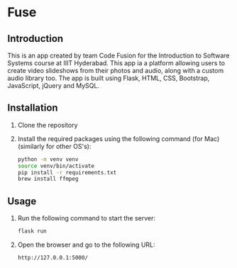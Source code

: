 # Fuse

## Introduction

This is an app created by team Code Fusion for the Introduction to Software Systems course at IIIT Hyderabad. This app ia a platform allowing users to create video slideshows from their photos and audio, along with a custom audio library too. The app is built using Flask, HTML, CSS, Bootstrap, JavaScript, jQuery and MySQL.

## Installation

1. Clone the repository
2. Install the required packages using the following command (for Mac) (similarly for other OS's):

   ```bash
   python -m venv venv
   source venv/bin/activate
   pip install -r requirements.txt
   brew install ffmpeg
   ```

## Usage

1. Run the following command to start the server:

   ```bash
   flask run
   ```

2. Open the browser and go to the following URL:

   ```bash
   http://127.0.0.1:5000/
   ```

